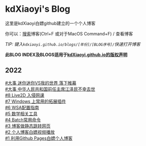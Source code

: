 # kdXiaoyi's Blog
这里是kdXiaoyi白嫖github建立的一个个人博客

你可以：[搜索](/search.html)博客(Ctrl+F 或对于MacOS Command+F) / 查看博客

_TIP: 键入`kdxiaoyi.github.io/blogs/[年份]/[BLOG序号]/`快速打开博客_

**此BLOG INDEX及BLOGS适用于[kdXiaoyi.github.io的版权声明](https://kdxiaoyi.github.io/LICENSE_)**
## 2022
[#大事 迷你迷你VS我的世界 落下帷幕](https://kdx233.github.io/res/docs/Miniplay_lost_by_Netease/)<br>
[#大事 中华人民共和国前任主席江泽民不幸去世](https://baijiahao.baidu.com/s?id=1751005478603095729)<br>
[#8 Live2D 入侵网课](/blogs/2022/8)<br>
[#7 Windows 上常用的拓展插件](/blogs/2022/7)<br>
[#6 WSA配置指南](/blogs/2022/6)<br>
[#5 数学相关工具](/blogs/2022/5)<br>
[#4 Batch常用命令](/blogs/2022/4)<br>
[#3 博客做静态跳转网页](/blogs/2022/3)<br>
[#2 个人博客白嫖视频播放](/blogs/2022/2)<br>
[#1 利用Github Pages白嫖个人博客](/blogs/2022/1)<br>